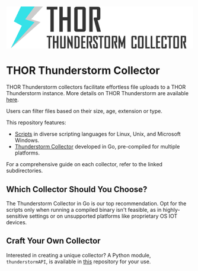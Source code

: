 ![Thunderstorm Collector](images/thunderstorm-collector-logo.png)

# THOR Thunderstorm Collector

THOR Thunderstorm collectors facilitate effortless file uploads to a THOR Thunderstorm instance. More details on THOR Thunderstorm are available [here](https://www.nextron-systems.com/2020/09/25/theres-a-thunderstorm-coming/).

Users can filter files based on their size, age, extension or type.

This repository features:

- [Scripts](scripts/) in diverse scripting languages for Linux, Unix, and Microsoft Windows.
- [Thunderstorm Collector](go/) developed in Go, pre-compiled for multiple platforms.

For a comprehensive guide on each collector, refer to the linked subdirectories.

## Which Collector Should You Choose?

The Thunderstorm Collector in Go is our top recommendation. Opt for the scripts only when running a compiled binary isn't feasible, as in highly-sensitive settings or on unsupported platforms like proprietary OS IOT devices.

## Craft Your Own Collector

Interested in creating a unique collector? A Python module, `thunderstormAPI`, is available in [this](https://github.com/NextronSystems/thunderstormAPI) repository for your use.
